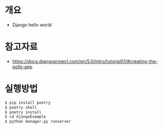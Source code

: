 # 개요
* Django hello world

# 참고자료
* https://docs.djangoproject.com/en/5.0/intro/tutorial01/#creating-the-polls-app

# 실행방법

```sh
$ pip install poetry
$ poetry shell
$ poetry install
$ cd djangoExample
$ python manager.py runserver
```
